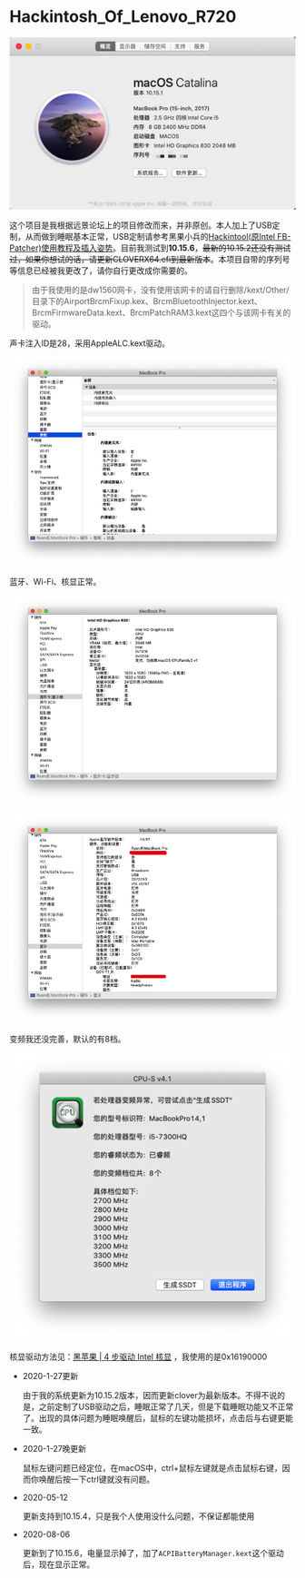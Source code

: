 # Hackintosh_Of_Lenovo_R720

![info](img/info.png)

这个项目是我根据远景论坛上的项目修改而来，并非原创。本人加上了USB定制，从而做到睡眠基本正常，USB定制请参考黑果小兵的[Hackintool(原Intel FB-Patcher)使用教程及插入姿势](https://blog.daliansky.net/Intel-FB-Patcher-tutorial-and-insertion-pose.html)。目前我测试到**10.15.6**，~~最新的10.15.2还没有测试过，如果你想试的话，请更新CLOVERX64.efi到最新版本~~。本项目自带的序列号等信息已经被我更改了，请你自行更改成你需要的。

> 由于我使用的是dw1560网卡，没有使用该网卡的请自行删除/kext/Other/目录下的AirportBrcmFixup.kex、BrcmBluetoothInjector.kext、BrcmFirmwareData.kext、BrcmPatchRAM3.kext这四个与该网卡有关的驱动。


声卡注入ID是28，采用AppleALC.kext驱动。

![audio](img/audio.png)

蓝牙、Wi-Fi、核显正常。

![info](img/gpu.png)

![info](img/Bluetooth.png)

变频我还没完善，默认的有8档。

![变频](img/cpu.png)

核显驱动方法见：[黑苹果 | 4 步驱动 Intel 核显](https://blog.zuiyu1818.cn/posts/Hac_Intel_Graphics_simple.html) ，我使用的是0x16190000 

- 2020-1-27更新

  由于我的系统更新为10.15.2版本，因而更新clover为最新版本。不得不说的是，之前定制了USB驱动之后，睡眠正常了几天，但是下载睡眠功能又不正常了。出现的具体问题为睡眠唤醒后，鼠标的左键功能损坏，点击后与右键更能一致。

- 2020-1-27晚更新

  鼠标左键问题已经定位，在macOS中，ctrl+鼠标左键就是点击鼠标右键，因而你唤醒后按一下ctrl键就没有问题。

* 2020-05-12

  更新支持到10.15.4，只是我个人使用没什么问题，不保证都能使用

* 2020-08-06

  更新到了10.15.6，电量显示掉了，加了`ACPIBatteryManager.kext`这个驱动后，现在显示正常。